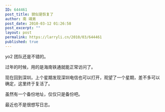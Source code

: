 ```yaml
---
ID: 644461
post_title: 貌似是恢复了
author: 南 靖男
post_date: 2010-03-12 01:26:58
post_excerpt: ""
layout: post
permalink: https://larryli.cn/2010/03/644461
published: true
---
```

yo2 团队还是不错的。

过年的时候，用的是海南铁通就能正常访问了。

现在回到深圳，上个星期发现深圳电信也可以打开，观望了一个星期，差不多可以确定，这里终于复活了。

虽然有一个备份地址，仅仅只是备份吧。

最近也不是很想写日志。